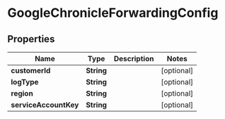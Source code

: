 

# GoogleChronicleForwardingConfig


## Properties

| Name | Type | Description | Notes |
|------------ | ------------- | ------------- | -------------|
|**customerId** | **String** |  |  [optional] |
|**logType** | **String** |  |  [optional] |
|**region** | **String** |  |  [optional] |
|**serviceAccountKey** | **String** |  |  [optional] |



